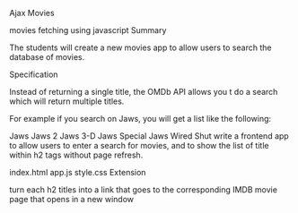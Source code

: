 Ajax Movies

movies fetching using javascript
Summary

The students will create a new movies app to allow users to search the database of movies.

Specification

Instead of returning a single title, the OMDb API allows you t do a search which will return multiple titles.

For example if you search on Jaws, you will get a list like the following:

Jaws
Jaws 2
Jaws 3-D
Jaws Special
Jaws Wired Shut
write a frontend app to allow users to enter a search for movies, and to show the list of title within h2 tags without page refresh.

index.html
app.js
style.css
Extension

turn each h2 titles into a link that goes to the corresponding IMDB movie page that opens in a new window
